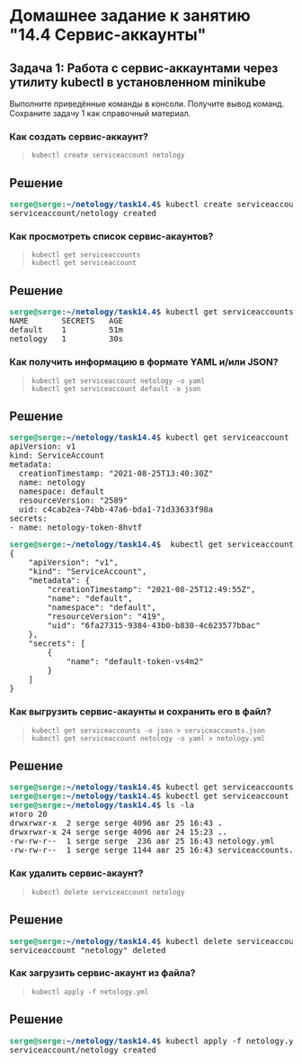 # Домашнее задание к занятию "14.4 Сервис-аккаунты"

## Задача 1: Работа с сервис-аккаунтами через утилиту kubectl в установленном minikube

Выполните приведённые команды в консоли. Получите вывод команд. Сохраните
задачу 1 как справочный материал.

### Как создать сервис-аккаунт?

> ```
> kubectl create serviceaccount netology
> ```


## **Решение**

<pre><font color="#26A269"><b>serge@serge</b></font>:<font color="#12488B"><b>~/netology/task14.4</b></font>$ kubectl create serviceaccount netology
serviceaccount/netology created
</pre>

### Как просмотреть список сервис-акаунтов?

> ```
> kubectl get serviceaccounts
> kubectl get serviceaccount
> ```

## **Решение**
<pre><font color="#26A269"><b>serge@serge</b></font>:<font color="#12488B"><b>~/netology/task14.4</b></font>$ kubectl get serviceaccounts
NAME       SECRETS   AGE
default    1         51m
netology   1         30s
</pre>

### Как получить информацию в формате YAML и/или JSON?

> ```
> kubectl get serviceaccount netology -o yaml
> kubectl get serviceaccount default -o json
> ```

## **Решение**

<pre><font color="#26A269"><b>serge@serge</b></font>:<font color="#12488B"><b>~/netology/task14.4</b></font>$ kubectl get serviceaccount netology -o yaml
apiVersion: v1
kind: ServiceAccount
metadata:
  creationTimestamp: &quot;2021-08-25T13:40:30Z&quot;
  name: netology
  namespace: default
  resourceVersion: &quot;2589&quot;
  uid: c4cab2ea-74bb-47a6-bda1-71d33633f98a
secrets:
- name: netology-token-8hvtf
</pre>

<pre><font color="#26A269"><b>serge@serge</b></font>:<font color="#12488B"><b>~/netology/task14.4</b></font>$  kubectl get serviceaccount default -o json
{
    &quot;apiVersion&quot;: &quot;v1&quot;,
    &quot;kind&quot;: &quot;ServiceAccount&quot;,
    &quot;metadata&quot;: {
        &quot;creationTimestamp&quot;: &quot;2021-08-25T12:49:55Z&quot;,
        &quot;name&quot;: &quot;default&quot;,
        &quot;namespace&quot;: &quot;default&quot;,
        &quot;resourceVersion&quot;: &quot;419&quot;,
        &quot;uid&quot;: &quot;6fa27315-9384-43b0-b830-4c623577bbac&quot;
    },
    &quot;secrets&quot;: [
        {
            &quot;name&quot;: &quot;default-token-vs4m2&quot;
        }
    ]
}</pre>

### Как выгрузить сервис-акаунты и сохранить его в файл?

> ```
> kubectl get serviceaccounts -o json > serviceaccounts.json
> kubectl get serviceaccount netology -o yaml > netology.yml
> ```

## **Решение**

<pre><font color="#26A269"><b>serge@serge</b></font>:<font color="#12488B"><b>~/netology/task14.4</b></font>$ kubectl get serviceaccounts -o json &gt; serviceaccounts.json
<font color="#26A269"><b>serge@serge</b></font>:<font color="#12488B"><b>~/netology/task14.4</b></font>$ kubectl get serviceaccount netology -o yaml &gt; netology.yml
<font color="#26A269"><b>serge@serge</b></font>:<font color="#12488B"><b>~/netology/task14.4</b></font>$ ls -la
итого 20
drwxrwxr-x  2 serge serge 4096 авг 25 16:43 <font color="#12488B"><b>.</b></font>
drwxrwxr-x 24 serge serge 4096 авг 24 15:23 <font color="#12488B"><b>..</b></font>
-rw-rw-r--  1 serge serge  236 авг 25 16:43 netology.yml
-rw-rw-r--  1 serge serge 1144 авг 25 16:43 serviceaccounts.json
</pre>

### Как удалить сервис-акаунт?

> ```
> kubectl delete serviceaccount netology
> ```

## **Решение**

<pre><font color="#26A269"><b>serge@serge</b></font>:<font color="#12488B"><b>~/netology/task14.4</b></font>$ kubectl delete serviceaccount netology
serviceaccount &quot;netology&quot; deleted
</pre>

### Как загрузить сервис-акаунт из файла?

> ```
> kubectl apply -f netology.yml
> ```

## **Решение**

<pre><font color="#26A269"><b>serge@serge</b></font>:<font color="#12488B"><b>~/netology/task14.4</b></font>$ kubectl apply -f netology.yml
serviceaccount/netology created
</pre>